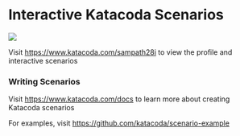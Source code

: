 # Interactive Katacoda Scenarios

[![](http://shields.katacoda.com/katacoda/sampath28i/count.svg)](https://www.katacoda.com/sampath28i "Get your profile on Katacoda.com")

Visit https://www.katacoda.com/sampath28i to view the profile and interactive scenarios

### Writing Scenarios
Visit https://www.katacoda.com/docs to learn more about creating Katacoda scenarios

For examples, visit https://github.com/katacoda/scenario-example
